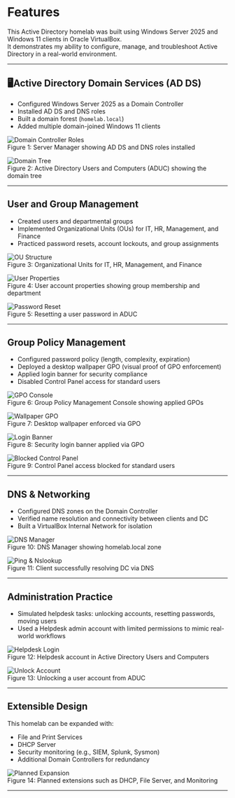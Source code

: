 # Features

This Active Directory homelab was built using Windows Server 2025 and Windows 11 clients in Oracle VirtualBox.  
It demonstrates my ability to configure, manage, and troubleshoot Active Directory in a real-world environment.  

---

## 🖥Active Directory Domain Services (AD DS)
- Configured Windows Server 2025 as a Domain Controller  
- Installed AD DS and DNS roles  
- Built a domain forest (`homelab.local`)  
- Added multiple domain-joined Windows 11 clients  

![Domain Controller Roles](screenshots/dc-roles.png)  
Figure 1: Server Manager showing AD DS and DNS roles installed

![Domain Tree](screenshots/domain-tree.png)  
Figure 2: Active Directory Users and Computers (ADUC) showing the domain tree

---

##  User and Group Management
- Created users and departmental groups  
- Implemented Organizational Units (OUs) for IT, HR, Management, and Finance  
- Practiced password resets, account lockouts, and group assignments  

![OU Structure](screenshots/ou-structure.png)  
Figure 3: Organizational Units for IT, HR, Management, and Finance

![User Properties](screenshots/user-properties.png)  
Figure 4: User account properties showing group membership and department

![Password Reset](screenshots/reset-password.png)  
Figure 5: Resetting a user password in ADUC

---

## Group Policy Management
- Configured password policy (length, complexity, expiration)  
- Deployed a desktop wallpaper GPO (visual proof of GPO enforcement)  
- Applied login banner for security compliance  
- Disabled Control Panel access for standard users  

![GPO Console](screenshots/gpo-console.png)  
Figure 6: Group Policy Management Console showing applied GPOs

![Wallpaper GPO](screenshots/wallpaper-policy.png)  
Figure 7: Desktop wallpaper enforced via GPO

![Login Banner](screenshots/login-banner.png)  
Figure 8: Security login banner applied via GPO

![Blocked Control Panel](screenshots/blocked-control-panel.png)  
Figure 9: Control Panel access blocked for standard users

---

## DNS & Networking
- Configured DNS zones on the Domain Controller  
- Verified name resolution and connectivity between clients and DC  
- Built a VirtualBox Internal Network for isolation  

![DNS Manager](screenshots/dns-manager.png)  
Figure 10: DNS Manager showing homelab.local zone

![Ping & Nslookup](screenshots/ping-nslookup.png)  
Figure 11: Client successfully resolving DC via DNS

---

## Administration Practice
- Simulated helpdesk tasks: unlocking accounts, resetting passwords, moving users  
- Used a Helpdesk admin account with limited permissions to mimic real-world workflows  

![Helpdesk Login](screenshots/helpdesk-login.png)  
Figure 12: Helpdesk account in Active Directory Users and Computers

![Unlock Account](screenshots/unlock-account.png)  
Figure 13: Unlocking a user account from ADUC

---

## Extensible Design
This homelab can be expanded with:  
- File and Print Services  
- DHCP Server  
- Security monitoring (e.g., SIEM, Splunk, Sysmon)  
- Additional Domain Controllers for redundancy  

![Planned Expansion](screenshots/future-diagram.png)  
Figure 14: Planned extensions such as DHCP, File Server, and Monitoring

---


